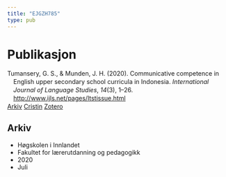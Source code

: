 ```yaml
---
title: "EJGZH785"
type: pub
---
```

<h1>Publikasjon</h1>
<article id="csl-bib-container-EJGZH785" class="csl-bib-container">
  <div class="csl-bib-body" style="line-height: 1.35; padding-left: 1em; text-indent:-1em;">
  <div class="csl-entry">Tumansery, G. S., &amp; Munden, J. H. (2020). Communicative competence in English upper secondary school curricula in Indonesia. <i>International Journal of Language Studies</i>, <i>14</i>(3), 1&#x2013;26. <a href="http://www.ijls.net/pages/ltstissue.html">http://www.ijls.net/pages/ltstissue.html</a></div>
</div>
  <div class="csl-bib-buttons">
    <a href="#taxonomy-article-EJGZH785" class="csl-bib-button">Arkiv</a>
    <a href="https://app.cristin.no/results/show.jsf?id=1818523" alt="Cristin URL" class="csl-bib-button">Cristin</a>
    <a href="http://zotero.org/groups/5402882/items/EJGZH785" alt="Zotero URL" class="csl-bib-button">Zotero</a>
  </div>
  <div id="csl-bib-meta-container-EJGZH785"></div>
</article>
<div id="csl-bib-meta-EJGZH785" class="csl-bib-meta">
  <article id="taxonomy-article-EJGZH785" class="taxonomy-article">
    <h1>Arkiv</h1>
    <ul>
      <li>Høgskolen i Innlandet</li>
      <li>Fakultet for lærerutdanning og pedagogikk</li>
      <li>2020</li>
      <li>Juli</li>
    </ul>
  </article>
</div>
